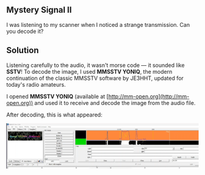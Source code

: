 ## Mystery Signal II

I was listening to my scanner when I noticed a strange transmission. Can you decode it?

## Solution

Listening carefully to the audio, it wasn't morse code — it sounded like **SSTV**!
To decode the image, I used **MMSSTV YONIQ**, the modern continuation of the classic MMSSTV software by JE3HHT, updated for today's radio amateurs.

I opened **MMSSTV YONIQ** (available at [http://mm-open.org](http://mm-open.org)) and used it to receive and decode the image from the audio file.

After decoding, this is what appeared:

![sstv image](image.png)

